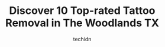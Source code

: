 ---
layout: ampstory
image: https://i0.wp.com/www.depkes.org/wp-content/uploads/2023/06/tattoo-removal-0-in-the-woodlands-tx-1685850569.jpeg?resize=640,853
author: techidn
featured: false
description: Discover the impressive array of Tattoo Removal options in The Woodlands TX, where you can find 10 of the largest Tattoo Removal establishments in the area. From renowned classics to hidden 
title: Discover 10 Top-rated Tattoo Removal in The Woodlands TX
cover:
   title: Discover 10 Top-rated Tattoo Removal in The Woodlands TX
   subtitle: Rickpate
   background: https://www.depkes.org/wp-content/uploads/2023/06/tattoo-removal-0-in-the-woodlands-tx-1685850569.jpeg

pages: 
 - layout: thirds
   top: <h1>#1 American Tattoo Company</h1>
   bottom: "<p>Sydnni has done all but two of my piercings. The two she didnt do, she has helped them heal when I thought I was going to lose them. She shows true passion for what sh</p>"
   background: https://www.depkes.org/wp-content/uploads/2023/06/tattoo-removal-1-in-the-woodlands-tx-1685850570.jpeg
   backgroundblur: true
 - layout: thirds
   top: <h1>#2 Removery Tattoo Removal & Fading</h1>
   bottom: "<p>I went in for a consultation and decided just to go ahead and do a session.  Vanessa was great explaining everything to me in terms of the laser the process and the price</p>"
   background: https://www.depkes.org/wp-content/uploads/2023/06/tattoo-removal-2-in-the-woodlands-tx-1685850571.jpeg
   cta:
      link: https://www.depkes.org/blog/discover-10-top-rated-tattoo-removal-in-the-woodlands-tx/
      text: Discover 10 Top-rated Tattoo Removal in The Woodlands TX
 - layout: thirds
   top: <h1>#3 Ideal Image The Woodlands</h1>
   bottom: "<p>9595 Six Pines Dr #1250, The Woodlands, TX 77380, United States</p>"
   background: https://www.depkes.org/wp-content/uploads/2023/06/tattoo-removal-3-in-the-woodlands-tx-1685850572.jpeg
   cta:
      link: https://www.depkes.org/blog/discover-10-top-rated-tattoo-removal-in-the-woodlands-tx/
      text: Discover 10 Top-rated Tattoo Removal in The Woodlands TX
 - layout: thirds
   top: <h1>#4 Z Med Clinic And Z Medi Spa</h1>
   bottom: "<p>314 Sawdust Rd #119, Spring, TX 77380, United States</p>"
   background: https://images.unsplash.com/photo-1608411404720-c8f0417bcdba?ixlib=rb-4.0.3&ixid=MnwxMjA3fDB8MHxwaG90by1wYWdlfHx8fGVufDB8fHx8&auto=format&fit=crop&w=640&h=853&q=80
   cta:
      link: https://www.depkes.org/blog/discover-10-top-rated-tattoo-removal-in-the-woodlands-tx/
      text: Discover 10 Top-rated Tattoo Removal in The Woodlands TX
 - layout: thirds
   top: <h1>#5 Lucky Sparrow Tattoo and Piercings</h1>
   bottom: "<p>33420 Lago Vista, The Woodlands, TX 77354, United States</p>"
   background: https://images.unsplash.com/photo-1620421680010-0766ff230392?ixlib=rb-4.0.3&ixid=MnwxMjA3fDB8MHxwaG90by1wYWdlfHx8fGVufDB8fHx8&auto=format&fit=crop&w=640&h=853&q=80
   cta:
      link: https://www.depkes.org/blog/discover-10-top-rated-tattoo-removal-in-the-woodlands-tx/
      text: Discover 10 Top-rated Tattoo Removal in The Woodlands TX
 - layout: thirds
   top: <h1>#6 Removery Tattoo Removal & Fading</h1>
   bottom: "<p>19075 I-45 Suite 121A, Shenandoah, TX 77385, United States</p>"
   background: https://images.unsplash.com/photo-1549241520-425e3dfc01cb?ixlib=rb-4.0.3&ixid=MnwxMjA3fDB8MHxwaG90by1wYWdlfHx8fGVufDB8fHx8&auto=format&fit=crop&w=640&h=853&q=80
   cta:
      link: https://www.depkes.org/blog/discover-10-top-rated-tattoo-removal-in-the-woodlands-tx/
      text: Discover 10 Top-rated Tattoo Removal in The Woodlands TX
 - layout: thirds
   top: <h1>#7 Superchango Studio</h1>
   bottom: "<p>25901 Interstate Hwy 45, Spring, TX 77380, United States</p>"
   background: https://images.unsplash.com/photo-1536745287225-21d689278fd1?ixlib=rb-4.0.3&ixid=MnwxMjA3fDB8MHxwaG90by1wYWdlfHx8fGVufDB8fHx8&auto=format&fit=crop&w=640&h=853&q=80
   cta:
      link: https://www.depkes.org/blog/discover-10-top-rated-tattoo-removal-in-the-woodlands-tx/
      text: Discover 10 Top-rated Tattoo Removal in The Woodlands TX
 - layout: thirds
   middle: Continue reading...
   background: https://images.unsplash.com/photo-1618005182384-a83a8bd57fbe?ixlib=rb-4.0.3&ixid=MnwxMjA3fDB8MHxwaG90by1wYWdlfHx8fGVufDB8fHx8&auto=format&fit=crop&w=640&h=853&q=80
   cta:
      link: https://www.depkes.org/blog/discover-10-top-rated-tattoo-removal-in-the-woodlands-tx/
      text: Discover 10 Top-rated Tattoo Removal in The Woodlands TX
      
---